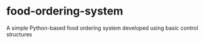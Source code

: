 # food-ordering-system
A simple Python-based food ordering system developed using basic control structures
